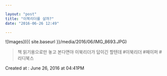 ```yaml
---

layout: "post"  
title: "이북리더를 살까?"  
date: "2016-06-26 12:49"

---
```


![Images]({{ site.baseurl }}/media/2016/06/IMG_8693.JPG)

> 책 읽기용으로만 놓고 본다면야 이북리더가 답이긴 할텐데 #이북리더 #페이퍼 #리디북스

Created at : June 26, 2016 at 04:41PM
